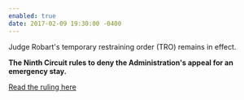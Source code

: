 ```yaml
---
enabled: true
date: 2017-02-09 19:30:00 -0400
---
```

<p>Judge Robart's temporary
restraining order (TRO) remains in effect.</p>
<p><strong>The Ninth Circuit rules to deny the Administration's appeal for an emergency stay.</strong></p>
<p><a href="http://bit.ly/2kxQA0l">Read the ruling here</a></p>

